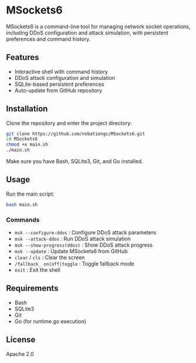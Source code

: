# MSockets6

MSockets6 is a command-line tool for managing network socket operations, including DDoS configuration and attack simulation, with persistent preferences and command history.

## Features

- Interactive shell with command history
- DDoS attack configuration and simulation
- SQLite-based persistent preferences
- Auto-update from GitHub repository

## Installation

Clone the repository and enter the project directory:

```bash
git clone https://github.com/nobationgc/MSockets6.git
cd MSockets6
chmod +x main.sh
./main.sh
```

Make sure you have Bash, SQLite3, Git, and Go installed.

## Usage

Run the main script:

```bash
bash main.sh
```

### Commands

- `msk --configure-ddos` : Configure DDoS attack parameters
- `msk --attack-ddos` : Run DDoS attack simulation
- `msk --show-progress(ddos)` : Show DDoS attack progress
- `msk --update` : Update MSockets6 from GitHub
- `clear` / `cls` : Clear the screen
- `/fallback_ on|off|toggle` : Toggle fallback mode
- `exit` : Exit the shell

## Requirements

- Bash
- SQLite3
- Git
- Go (for runtime.go execution)

## License

Apache 2.0
